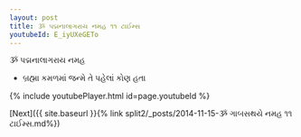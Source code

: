 ```yaml
---
layout: post
title: ૐ પદ્મનાલાગરાય નમહ ૧૧ ટાઈમ્સ
youtubeId: E_iyUXeGETo
---
```

 
 
 ૐ પદ્મનાલાગરાય નમહ  
 
 -  બ્રહ્મા કમળમાં જન્મે તે પહેલાં કોણ હતા 
 
  
 
  
 
 
 
 
 
 


{% include youtubePlayer.html id=page.youtubeId %}
 
[Next]({{ site.baseurl }}{% link  split2/_posts/2014-11-15-ૐ ગાબસથયે નમહ ૧૧ ટાઈમ્સ.md%})
 
